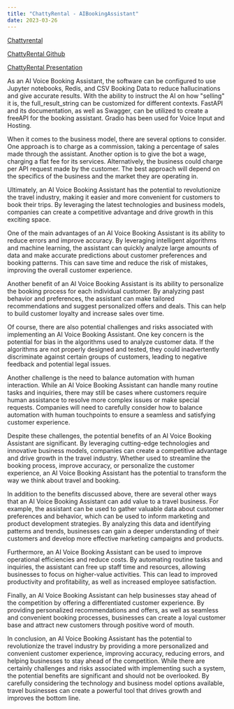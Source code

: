 ```yaml
---
title: "ChattyRental - AIBookingAssistant"
date: 2023-03-26
---
```

[Chattyrental](https://lablab.ai/event/chatgpt-api-and-whisper-api-global-hackathon/room-booking-ai-assistant/chattyrental-ai-room-rentals)  

[ChattyRental Github](https://github.com/johnnyknoxville1337/AIBookingAssistant)  

[ChattyRental Presentation](https://storage.googleapis.com/lablab-static-eu/presentations%2Fsubmissions%2Fclfpxofal0000356l36ayahnt%2Fclfpxofal0000356l36ayahnt-1679867667288.pdf)  


As an AI Voice Booking Assistant, the software can be configured to use Jupyter notebooks, Redis, and CSV Booking Data to reduce hallucinations and give accurate results. With the ability to instruct the AI on how "selling" it is, the full_result_string can be customized for different contexts. FastAPI and its documentation, as well as Swagger, can be utilized to create a freeAPI for the booking assistant. Gradio has been used for Voice Input and Hosting.

When it comes to the business model, there are several options to consider. One approach is to charge as a commission, taking a percentage of sales made through the assistant. Another option is to give the bot a wage, charging a flat fee for its services. Alternatively, the business could charge per API request made by the customer. The best approach will depend on the specifics of the business and the market they are operating in.

Ultimately, an AI Voice Booking Assistant has the potential to revolutionize the travel industry, making it easier and more convenient for customers to book their trips. By leveraging the latest technologies and business models, companies can create a competitive advantage and drive growth in this exciting space.

One of the main advantages of an AI Voice Booking Assistant is its ability to reduce errors and improve accuracy. By leveraging intelligent algorithms and machine learning, the assistant can quickly analyze large amounts of data and make accurate predictions about customer preferences and booking patterns. This can save time and reduce the risk of mistakes, improving the overall customer experience.

Another benefit of an AI Voice Booking Assistant is its ability to personalize the booking process for each individual customer. By analyzing past behavior and preferences, the assistant can make tailored recommendations and suggest personalized offers and deals. This can help to build customer loyalty and increase sales over time.

Of course, there are also potential challenges and risks associated with implementing an AI Voice Booking Assistant. One key concern is the potential for bias in the algorithms used to analyze customer data. If the algorithms are not properly designed and tested, they could inadvertently discriminate against certain groups of customers, leading to negative feedback and potential legal issues.

Another challenge is the need to balance automation with human interaction. While an AI Voice Booking Assistant can handle many routine tasks and inquiries, there may still be cases where customers require human assistance to resolve more complex issues or make special requests. Companies will need to carefully consider how to balance automation with human touchpoints to ensure a seamless and satisfying customer experience.

Despite these challenges, the potential benefits of an AI Voice Booking Assistant are significant. By leveraging cutting-edge technologies and innovative business models, companies can create a competitive advantage and drive growth in the travel industry. Whether used to streamline the booking process, improve accuracy, or personalize the customer experience, an AI Voice Booking Assistant has the potential to transform the way we think about travel and booking.

In addition to the benefits discussed above, there are several other ways that an AI Voice Booking Assistant can add value to a travel business. For example, the assistant can be used to gather valuable data about customer preferences and behavior, which can be used to inform marketing and product development strategies. By analyzing this data and identifying patterns and trends, businesses can gain a deeper understanding of their customers and develop more effective marketing campaigns and products.

Furthermore, an AI Voice Booking Assistant can be used to improve operational efficiencies and reduce costs. By automating routine tasks and inquiries, the assistant can free up staff time and resources, allowing businesses to focus on higher-value activities. This can lead to improved productivity and profitability, as well as increased employee satisfaction.

Finally, an AI Voice Booking Assistant can help businesses stay ahead of the competition by offering a differentiated customer experience. By providing personalized recommendations and offers, as well as seamless and convenient booking processes, businesses can create a loyal customer base and attract new customers through positive word of mouth.

In conclusion, an AI Voice Booking Assistant has the potential to revolutionize the travel industry by providing a more personalized and convenient customer experience, improving accuracy, reducing errors, and helping businesses to stay ahead of the competition. While there are certainly challenges and risks associated with implementing such a system, the potential benefits are significant and should not be overlooked. By carefully considering the technology and business model options available, travel businesses can create a powerful tool that drives growth and improves the bottom line.
